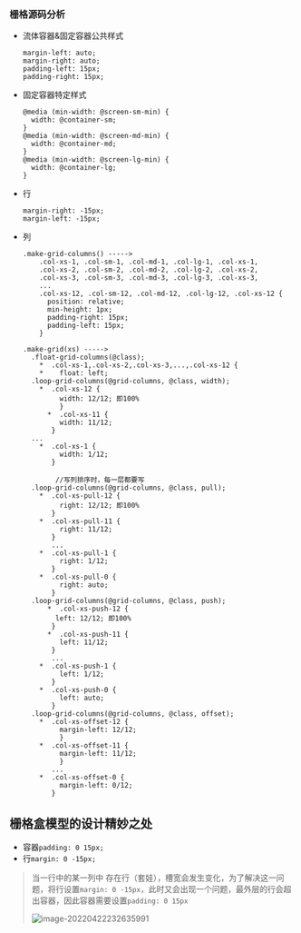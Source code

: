 ### 栅格源码分析

- 流体容器&固定容器公共样式

  ```less
  margin-left: auto;
  margin-right: auto;
  padding-left: 15px;
  padding-right: 15px;
  ```

- 固定容器特定样式

  ```less
  @media (min-width: @screen-sm-min) {
    width: @container-sm;
  }
  @media (min-width: @screen-md-min) {
    width: @container-md;
  }
  @media (min-width: @screen-lg-min) {
    width: @container-lg;
  }
  ```

- 行

  ```less
  margin-right: -15px;
  margin-left: -15px;
  ```

- 列

  ```less
  .make-grid-columns() ----->
      .col-xs-1, .col-sm-1, .col-md-1, .col-lg-1, .col-xs-1,
      .col-xs-2, .col-sm-2, .col-md-2, .col-lg-2, .col-xs-2,
      .col-xs-3, .col-sm-3, .col-md-3, .col-lg-3, .col-xs-3,
      ...
      .col-xs-12, .col-sm-12, .col-md-12, .col-lg-12, .col-xs-12 {
        position: relative;
        min-height: 1px;
        padding-right: 15px;
        padding-left: 15px;
      }
  
  .make-grid(xs) ----->
    .float-grid-columns(@class);
      *  .col-xs-1,.col-xs-2,.col-xs-3,...,.col-xs-12 {
      *    float: left;
    .loop-grid-columns(@grid-columns, @class, width);
      *  .col-xs-12 {
           width: 12/12; 即100%
    	   }
    	*  .col-xs-11 {
           width: 11/12;
         }
    ...
      *  .col-xs-1 {
           width: 1/12;
         }
          
          //写列排序时，每一层都要写
    .loop-grid-columns(@grid-columns, @class, pull);
      *  .col-xs-pull-12 {
           right: 12/12; 即100%
         }
      *  .col-xs-pull-11 {
           right: 11/12;
         }
         ...
      *  .col-xs-pull-1 {
           right: 1/12;
         }
      *  .col-xs-pull-0 {
           right: auto;
         }
    .loop-grid-columns(@grid-columns, @class, push);
    	*  .col-xs-push-12 {
          left: 12/12; 即100%
         }
    	*  .col-xs-push-11 {
           left: 11/12;
         }
         ...
      *  .col-xs-push-1 {
           left: 1/12;
         }
      *  .col-xs-push-0 {
           left: auto;
         }
    .loop-grid-columns(@grid-columns, @class, offset);
      *  .col-xs-offset-12 {
           margin-left: 12/12;
           }
      *  .col-xs-offset-11 {
           margin-left: 11/12;
           }
         ...
      *  .col-xs-offset-0 {
           margin-left: 0/12;
         }
  ```



## 栅格盒模型的设计精妙之处

- 容器`padding: 0 15px;`
- 行`margin: 0 -15px;`

> 当一行中的某一列中 存在行（套娃），槽宽会发生变化，为了解决这一问题，将行设置`margin: 0 -15px`，此时又会出现一个问题，最外层的行会超出容器，因此容器需要设置`padding: 0 15px`
>
> ![image-20220422232635991](F:\study_notes\前端\bootstrap_notes\笔记\源码分析.assets\image-20220422232635991.png)